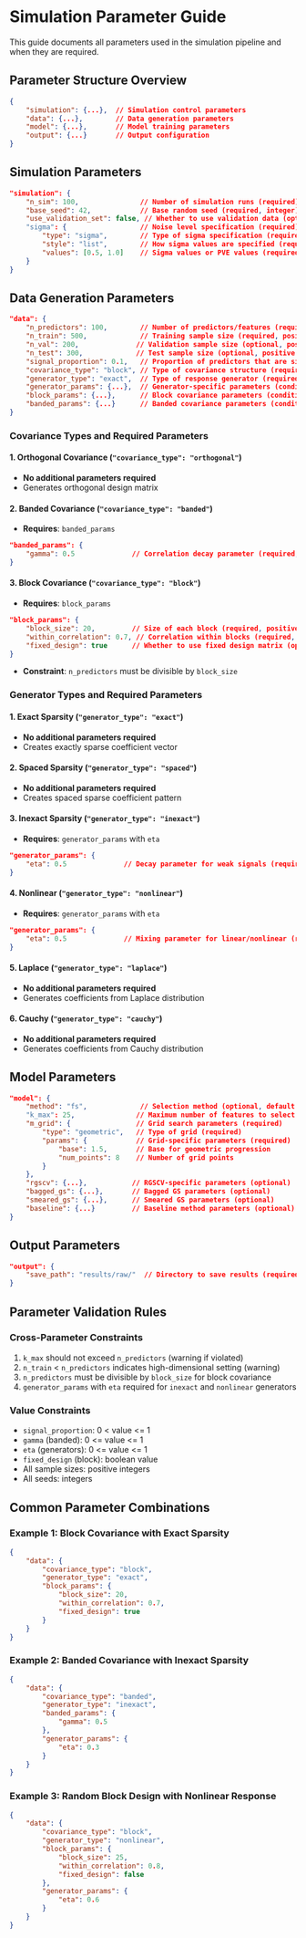 # Simulation Parameter Guide

This guide documents all parameters used in the simulation pipeline and when they are required.

## Parameter Structure Overview

```json
{
    "simulation": {...},  // Simulation control parameters
    "data": {...},        // Data generation parameters  
    "model": {...},       // Model training parameters
    "output": {...}       // Output configuration
}
```

## Simulation Parameters

```json
"simulation": {
    "n_sim": 100,               // Number of simulation runs (required)
    "base_seed": 42,            // Base random seed (required, integer)
    "use_validation_set": false, // Whether to use validation data (optional, default: false)
    "sigma": {                  // Noise level specification (required)
        "type": "sigma",        // Type of sigma specification (required)
        "style": "list",        // How sigma values are specified (required: "list", "pve", etc.)
        "values": [0.5, 1.0]    // Sigma values or PVE values (required)
    }
}
```

## Data Generation Parameters

```json
"data": {
    "n_predictors": 100,        // Number of predictors/features (required, positive integer)
    "n_train": 500,             // Training sample size (required, positive integer)
    "n_val": 200,              // Validation sample size (optional, positive integer)
    "n_test": 300,             // Test sample size (optional, positive integer)
    "signal_proportion": 0.1,   // Proportion of predictors that are signals (required, 0 < value <= 1)
    "covariance_type": "block", // Type of covariance structure (required)
    "generator_type": "exact",  // Type of response generator (required)
    "generator_params": {...},  // Generator-specific parameters (conditional)
    "block_params": {...},      // Block covariance parameters (conditional)
    "banded_params": {...}      // Banded covariance parameters (conditional)
}
```

### Covariance Types and Required Parameters

#### 1. Orthogonal Covariance (`"covariance_type": "orthogonal"`)
- **No additional parameters required**
- Generates orthogonal design matrix

#### 2. Banded Covariance (`"covariance_type": "banded"`)
- **Requires**: `banded_params`
```json
"banded_params": {
    "gamma": 0.5              // Correlation decay parameter (required, 0 <= gamma <= 1)
}
```

#### 3. Block Covariance (`"covariance_type": "block"`)
- **Requires**: `block_params`
```json
"block_params": {
    "block_size": 20,         // Size of each block (required, positive integer)
    "within_correlation": 0.7, // Correlation within blocks (required, number)
    "fixed_design": true      // Whether to use fixed design matrix (optional, default: true)
}
```
- **Constraint**: `n_predictors` must be divisible by `block_size`

### Generator Types and Required Parameters

#### 1. Exact Sparsity (`"generator_type": "exact"`)
- **No additional parameters required**
- Creates exactly sparse coefficient vector

#### 2. Spaced Sparsity (`"generator_type": "spaced"`)
- **No additional parameters required**
- Creates spaced sparse coefficient pattern

#### 3. Inexact Sparsity (`"generator_type": "inexact"`)
- **Requires**: `generator_params` with `eta`
```json
"generator_params": {
    "eta": 0.5              // Decay parameter for weak signals (required, 0 <= eta <= 1)
}
```

#### 4. Nonlinear (`"generator_type": "nonlinear"`)
- **Requires**: `generator_params` with `eta`
```json
"generator_params": {
    "eta": 0.5              // Mixing parameter for linear/nonlinear (required, 0 <= eta <= 1)
}
```

#### 5. Laplace (`"generator_type": "laplace"`)
- **No additional parameters required**
- Generates coefficients from Laplace distribution

#### 6. Cauchy (`"generator_type": "cauchy"`)
- **No additional parameters required**
- Generates coefficients from Cauchy distribution

## Model Parameters

```json
"model": {
    "method": "fs",             // Selection method (optional, default: "fs")
    "k_max": 25,               // Maximum number of features to select (required, positive)
    "m_grid": {                // Grid search parameters (required)
        "type": "geometric",   // Type of grid (required)
        "params": {            // Grid-specific parameters (required)
            "base": 1.5,       // Base for geometric progression
            "num_points": 8    // Number of grid points
        }
    },
    "rgscv": {...},           // RGSCV-specific parameters (optional)
    "bagged_gs": {...},       // Bagged GS parameters (optional)
    "smeared_gs": {...},      // Smeared GS parameters (optional)
    "baseline": {...}         // Baseline method parameters (optional)
}
```

## Output Parameters

```json
"output": {
    "save_path": "results/raw/"  // Directory to save results (required, string)
}
```

## Parameter Validation Rules

### Cross-Parameter Constraints
1. `k_max` should not exceed `n_predictors` (warning if violated)
2. `n_train` < `n_predictors` indicates high-dimensional setting (warning)
3. `n_predictors` must be divisible by `block_size` for block covariance
4. `generator_params` with `eta` required for `inexact` and `nonlinear` generators

### Value Constraints
- `signal_proportion`: 0 < value <= 1
- `gamma` (banded): 0 <= value <= 1  
- `eta` (generators): 0 <= value <= 1
- `fixed_design` (block): boolean value
- All sample sizes: positive integers
- All seeds: integers

## Common Parameter Combinations

### Example 1: Block Covariance with Exact Sparsity
```json
{
    "data": {
        "covariance_type": "block",
        "generator_type": "exact",
        "block_params": {
            "block_size": 20,
            "within_correlation": 0.7,
            "fixed_design": true
        }
    }
}
```

### Example 2: Banded Covariance with Inexact Sparsity
```json
{
    "data": {
        "covariance_type": "banded", 
        "generator_type": "inexact",
        "banded_params": {
            "gamma": 0.5
        },
        "generator_params": {
            "eta": 0.3
        }
    }
}
```

### Example 3: Random Block Design with Nonlinear Response
```json
{
    "data": {
        "covariance_type": "block",
        "generator_type": "nonlinear", 
        "block_params": {
            "block_size": 25,
            "within_correlation": 0.8,
            "fixed_design": false
        },
        "generator_params": {
            "eta": 0.6
        }
    }
}
``` 